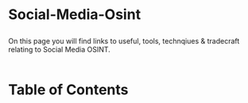 # <p>Social-Media-Osint</p>
On this page you will find links to useful, tools, technqiues & tradecraft relating to Social Media OSINT. 
<br/>
<br/>

# Table of Contents




